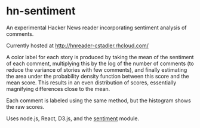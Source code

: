 # hn-sentiment

An experimental Hacker News reader incorporating sentiment analysis of comments.

Currently hosted at http://hnreader-cstadler.rhcloud.com/

A color label for each story is produced by taking the mean of the sentiment of each comment, multiplying this by the log of the number of comments (to reduce the variance of stories with few comments), and finally estimating the area under the probability density function between this score and the mean score. This results in an even distribution of scores, essentially magnifying differences close to the mean.

Each comment is labeled using the same method, but the histogram shows the raw scores.

Uses node.js, React, D3.js, and the [sentiment](https://github.com/thisandagain/sentiment) module.
